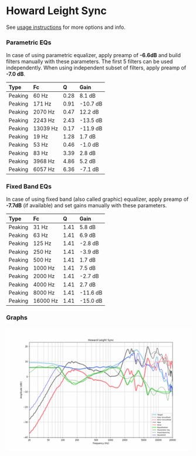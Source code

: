 # Howard Leight Sync
See [usage instructions](https://github.com/jaakkopasanen/AutoEq#usage) for more options and info.

### Parametric EQs
In case of using parametric equalizer, apply preamp of **-6.6dB** and build filters manually
with these parameters. The first 5 filters can be used independently.
When using independent subset of filters, apply preamp of **-7.0 dB**.

| Type    | Fc       |    Q | Gain     |
|:--------|:---------|:-----|:---------|
| Peaking | 60 Hz    | 0.28 | 8.1 dB   |
| Peaking | 171 Hz   | 0.91 | -10.7 dB |
| Peaking | 2070 Hz  | 0.47 | 12.2 dB  |
| Peaking | 2243 Hz  | 2.43 | -13.5 dB |
| Peaking | 13039 Hz | 0.17 | -11.9 dB |
| Peaking | 19 Hz    | 1.28 | 1.7 dB   |
| Peaking | 53 Hz    | 0.46 | -1.0 dB  |
| Peaking | 83 Hz    | 3.39 | 2.8 dB   |
| Peaking | 3968 Hz  | 4.86 | 5.2 dB   |
| Peaking | 6057 Hz  | 6.36 | -7.1 dB  |

### Fixed Band EQs
In case of using fixed band (also called graphic) equalizer, apply preamp of **-7.7dB**
(if available) and set gains manually with these parameters.

| Type    | Fc       |    Q | Gain     |
|:--------|:---------|:-----|:---------|
| Peaking | 31 Hz    | 1.41 | 5.8 dB   |
| Peaking | 63 Hz    | 1.41 | 6.9 dB   |
| Peaking | 125 Hz   | 1.41 | -2.8 dB  |
| Peaking | 250 Hz   | 1.41 | -3.9 dB  |
| Peaking | 500 Hz   | 1.41 | 1.7 dB   |
| Peaking | 1000 Hz  | 1.41 | 7.5 dB   |
| Peaking | 2000 Hz  | 1.41 | -2.7 dB  |
| Peaking | 4000 Hz  | 1.41 | 2.7 dB   |
| Peaking | 8000 Hz  | 1.41 | -11.6 dB |
| Peaking | 16000 Hz | 1.41 | -15.0 dB |

### Graphs
![](./Howard%20Leight%20Sync.png)